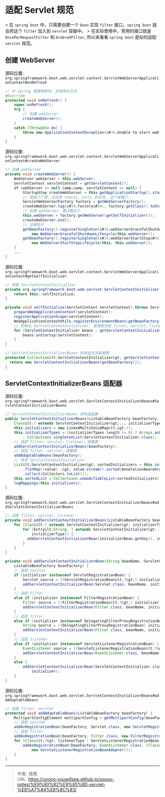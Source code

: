 # 适配 Servlet 规范



&gt; 在 `spring boot` 中，只需要创建一个 `bean` 实现 `filter` 接口，`spring boot` 就会把这个 `filter` 加入到 `servlet` 容器中。
&gt; 在实际使用中，常用的接口就是 `OncePerRequestFilter` 和 `OrderedFilter`, 所以来看看 `spring boot` 是如何适配 `servlet` 规范。

## 创建 WebServer

源码位置: `org.springframework.boot.web.servlet.context.ServletWebServerApplicationContext#onRefresh`

```java
// 在 spring 容器刷新时，会调用此方法
@Override
protected void onRefresh() {
    super.onRefresh();
    try {
        // 创建 webServer
        createWebServer();
    }
    catch (Throwable ex) {
        throw new ApplicationContextException(&#34;Unable to start web server&#34;, ex);
    }
}
```

源码位置: `org.springframework.boot.web.servlet.context.ServletWebServerApplicationContext#createWebServer`

```java
// 创建 webServer
private void createWebServer() {
    WebServer webServer = this.webServer;
    ServletContext servletContext = getServletContext();
    if (webServer == null &amp;&amp; servletContext == null) {
        StartupStep createWebServer = this.getApplicationStartup().start(&#34;spring.boot.webserver.create&#34;);
        // 获取工厂类，比如有 tomcat，jetty 的实现, 这个省略了。
        ServletWebServerFactory factory = getWebServerFactory();
        createWebServer.tag(&#34;factory&#34;, factory.getClass().toString());
        // 创建 webServer，重点看这个
        this.webServer = factory.getWebServer(getSelfInitializer());
        createWebServer.end();
        // 注册钩子
        getBeanFactory().registerSingleton(&#34;webServerGracefulShutdown&#34;,
            new WebServerGracefulShutdownLifecycle(this.webServer));
        getBeanFactory().registerSingleton(&#34;webServerStartStop&#34;,
            new WebServerStartStopLifecycle(this, this.webServer));
    }
    ...
}
```

源码位置: `org.springframework.boot.web.servlet.context.ServletWebServerApplicationContext#getSelfInitializer`

```java
// 获取 ServletContextInitializer
private org.springframework.boot.web.servlet.ServletContextInitializer getSelfInitializer() {
    return this::selfInitialize;
}

private void selfInitialize(ServletContext servletContext) throws ServletException {
    prepareWebApplicationContext(servletContext);
    registerApplicationScope(servletContext);
    WebApplicationContextUtils.registerEnvironmentBeans(getBeanFactory(), servletContext);
    // 初始化 ServletContextInitializer, 里面就包括 filter，servlet，listener
    for (ServletContextInitializer beans : getServletContextInitializerBeans()) {
        beans.onStartup(servletContext);
    }
}

// ServletContextInitializerBeans 的构造方法很重要
protected Collection&lt;ServletContextInitializer&gt; getServletContextInitializerBeans() {
  return new ServletContextInitializerBeans(getBeanFactory());
}
```

## ServletContextInitializerBeans 适配器

源码位置: `org.springframework.boot.web.servlet.ServletContextInitializerBeans#ServletContextInitializerBeans`

```java
// ServletContextInitializerBeans 的构造函数
public ServletContextInitializerBeans(ListableBeanFactory beanFactory,
    Class&lt;? extends ServletContextInitializer&gt;... initializerTypes) {
    this.initializers = new LinkedMultiValueMap&lt;&gt;();
    this.initializerTypes = (initializerTypes.length != 0) ? Arrays.asList(initializerTypes)
        : Collections.singletonList(ServletContextInitializer.class);
    // 适配 filter，servlet，listener，很重要
    addServletContextInitializerBeans(beanFactory);
    // 适配 filter，servlet，很重要
    addAdaptableBeans(beanFactory);
    // 排序 ServletContextInitializer
    List&lt;ServletContextInitializer&gt; sortedInitializers = this.initializers.values().stream()
        .flatMap((value) -&gt; value.stream().sorted(AnnotationAwareOrderComparator.INSTANCE))
        .collect(Collectors.toList());
    this.sortedList = Collections.unmodifiableList(sortedInitializers);
    logMappings(this.initializers);
}
```

源码位置: `org.springframework.boot.web.servlet.ServletContextInitializerBeans#addServletContextInitializerBeans`

```java
// 适配 filter，servlet，listener
private void addServletContextInitializerBeans(ListableBeanFactory beanFactory) {
    for (Class&lt;? extends ServletContextInitializer&gt; initializerType : this.initializerTypes) {
        for (Entry&lt;String, ? extends ServletContextInitializer&gt; initializerBean : getOrderedBeansOfType(beanFactory,
            initializerType)) {
          addServletContextInitializerBean(initializerBean.getKey(), initializerBean.getValue(), beanFactory);
        }
    }
}

private void addServletContextInitializerBean(String beanName, ServletContextInitializer initializer,
    ListableBeanFactory beanFactory) {
    // 适配 servlet
    if (initializer instanceof ServletRegistrationBean) {
        Servlet source = ((ServletRegistrationBean&lt;?&gt;) initializer).getServlet();
        addServletContextInitializerBean(Servlet.class, beanName, initializer, beanFactory, source);
    }
    // 适配 filter
    else if (initializer instanceof FilterRegistrationBean) {
        Filter source = ((FilterRegistrationBean&lt;?&gt;) initializer).getFilter();
        addServletContextInitializerBean(Filter.class, beanName, initializer, beanFactory, source);
    }
    // 适配 filter
    else if (initializer instanceof DelegatingFilterProxyRegistrationBean) {
        String source = ((DelegatingFilterProxyRegistrationBean) initializer).getTargetBeanName();
        addServletContextInitializerBean(Filter.class, beanName, initializer, beanFactory, source);
    }
    // 适配 listener
    else if (initializer instanceof ServletListenerRegistrationBean) {
        EventListener source = ((ServletListenerRegistrationBean&lt;?&gt;) initializer).getListener();
        addServletContextInitializerBean(EventListener.class, beanName, initializer, beanFactory, source);
    }
    else {
        addServletContextInitializerBean(ServletContextInitializer.class, beanName, initializer, beanFactory,
            initializer);
    }
}
```

源码位置: `org.springframework.boot.web.servlet.ServletContextInitializerBeans#addAdaptableBeans`

```java
// 适配 filter，servlet
protected void addAdaptableBeans(ListableBeanFactory beanFactory) {
    MultipartConfigElement multipartConfig = getMultipartConfig(beanFactory);
    // 适配 servlet
    addAsRegistrationBean(beanFactory, Servlet.class, new ServletRegistrationBeanAdapter(multipartConfig));
    // 适配 filter
    addAsRegistrationBean(beanFactory, Filter.class, new FilterRegistrationBeanAdapter());
    for (Class&lt;?&gt; listenerType : ServletListenerRegistrationBean.getSupportedTypes()) {
        addAsRegistrationBean(beanFactory, EventListener.class, (Class&lt;EventListener&gt;) listenerType,
            new ServletListenerRegistrationBeanAdapter());
    }
}
```


---

> 作者: 线偶  
> URL: https://ooooo-youwillsee.github.io/ooooo-notes/%E9%80%82%E9%85%8D-servlet-%E8%A7%84%E8%8C%83/  

